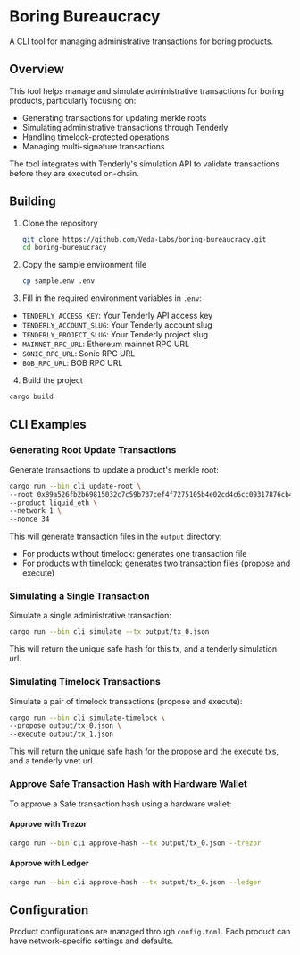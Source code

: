 # Boring Bureaucracy

A CLI tool for managing administrative transactions for boring products.

## Overview

This tool helps manage and simulate administrative transactions for boring products, particularly focusing on:

- Generating transactions for updating merkle roots
- Simulating administrative transactions through Tenderly
- Handling timelock-protected operations
- Managing multi-signature transactions

The tool integrates with Tenderly's simulation API to validate transactions before they are executed on-chain.

## Building

1. Clone the repository

   ```bash
   git clone https://github.com/Veda-Labs/boring-bureaucracy.git
   cd boring-bureaucracy
   ```

2. Copy the sample environment file

   ```bash
   cp sample.env .env
   ```

3. Fill in the required environment variables in `.env`:

- `TENDERLY_ACCESS_KEY`: Your Tenderly API access key
- `TENDERLY_ACCOUNT_SLUG`: Your Tenderly account slug
- `TENDERLY_PROJECT_SLUG`: Your Tenderly project slug
- `MAINNET_RPC_URL`: Ethereum mainnet RPC URL
- `SONIC_RPC_URL`: Sonic RPC URL
- `BOB_RPC_URL`: BOB RPC URL

4. Build the project

```bash
cargo build
```

## CLI Examples

### Generating Root Update Transactions

Generate transactions to update a product's merkle root:

```bash
cargo run --bin cli update-root \
--root 0x89a526fb2b69815032c7c59b737cef4f7275105b4e02cd4c6cc09317876cb406 \
--product liquid_eth \
--network 1 \
--nonce 34
```

This will generate transaction files in the `output` directory:

- For products without timelock: generates one transaction file
- For products with timelock: generates two transaction files (propose and execute)

### Simulating a Single Transaction

Simulate a single administrative transaction:

```bash
cargo run --bin cli simulate --tx output/tx_0.json
```

This will return the unique safe hash for this tx, and a tenderly simulation url.

### Simulating Timelock Transactions

Simulate a pair of timelock transactions (propose and execute):

```bash
cargo run --bin cli simulate-timelock \
--propose output/tx_0.json \
--execute output/tx_1.json
```

This will return the unique safe hash for the propose and the execute txs, and a tenderly vnet url.

### Approve Safe Transaction Hash with Hardware Wallet

To approve a Safe transaction hash using a hardware wallet:

#### Approve with Trezor

```bash
cargo run --bin cli approve-hash --tx output/tx_0.json --trezor
```

#### Approve with Ledger

```bash
cargo run --bin cli approve-hash --tx output/tx_0.json --ledger
```

## Configuration

Product configurations are managed through `config.toml`. Each product can have network-specific settings and defaults.
